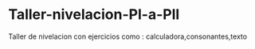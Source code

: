 # Taller-nivelacion-Pl-a-Pll
Taller de nivelacion con ejercicios como : calculadora,consonantes,texto
